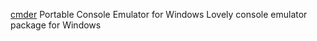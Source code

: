 
[cmder](https://cmder.net/)
Portable Console Emulator for Windows
Lovely console emulator package for Windows
